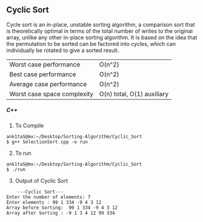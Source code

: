 ## Cyclic Sort

Cycle sort is an in-place, unstable sorting algorithm, a comparison sort that is theoretically optimal in terms of the total number of writes to the original array, unlike any other in-place sorting algorithm. It is based on the idea that the permutation to be sorted can be factored into cycles, which can individually be rotated to give a sorted result.


|                             |                            |
| --------------------------- | -------------------------- |
| Worst case performance      | O(n^2)                     |
| Best case performance       | O(n^2)                     |
| Average case performance    | O(n^2)                     |
| Worst case space complexity | O(n) total, O(1) auxiliary |

##### C++

1. To Compile

```
ank1taS@mx:~/Desktop/Sorting-Algorithm/Cyclic_Sort
$ g++ SelectionSort.cpp -o run
```

2. To run

```
ank1taS@mx:~/Desktop/Sorting-Algorithm/Cyclic_Sort
$ ./run
```

3.  Output of Cyclic Sort

```
	---Cyclic Sort---
Enter the number of elements: 7
Enter elements : 99 1 334 -9 4 3 12
Array before Sorting:  99 1 334 -9 4 3 12
Array after Sorting : -9 1 3 4 12 99 334
```
